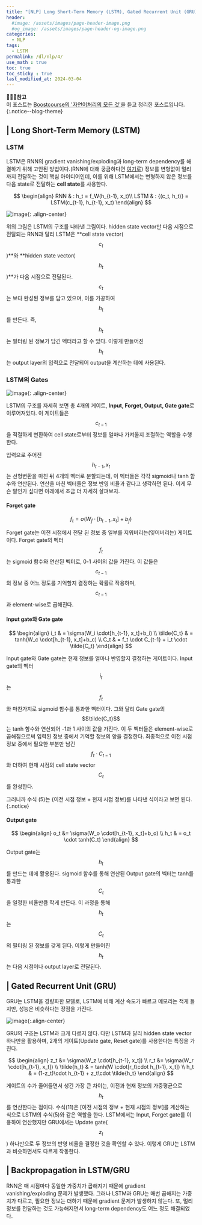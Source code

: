 ```yaml
---
title: "[NLP] Long Short-Term Memory (LSTM), Gated Recurrent Unit (GRU)"
header:
  #image: /assets/images/page-header-image.png
  #og_image: /assets/images/page-header-og-image.png
categories:
  - NLP
tags:
  - LSTM
permalink: /dl/nlp/4/
use_math : true
toc: true
toc_sticky : true
last_modified_at: 2024-03-04
---
```

**🧚🏻‍♀️참고**<br>
이 포스트는 [Boostcourse의 '자연어처리의 모든 것'](https://www.boostcourse.org/ai330)을 듣고 정리한 포스트입니다.
{:.notice--blog-theme}

## | Long Short-Term Memory (LSTM)
### LSTM
LSTM은 RNN의 gradient vanishing/exploding과 long-term dependency를 해결하기 위해 고안된 방법이다.(RNN에 대해 궁금하다면 [여기로](https://codehyunn.github.io/dl/nlp/3/)) 정보를 변형없이 멀리까지 전달하는 것이 핵심 아이디어인데, 이를 위해 LSTM에서는 변형하지 않은 정보를 다음 state로 전달하는 **cell state**를 사용한다.

$$ \begin{align} RNN & : h_t = f_W(h_{t-1}, x_t)\\
                 LSTM & : {(c_t, h_t)} = LSTM(c_{t-1}, h_{t-1}, x_t)
    \end{align} $$

![image](https://github.com/codehyunn/codehyunn.github.io/assets/87523224/5306d1c8-c718-49d0-978b-893142896c6d){: .align-center}

위의 그림은 LSTM의 구조를 나타낸 그림이다. hidden state vector만 다음 시점으로 전달되는 RNN과 달리 LSTM은 **cell state vector($$c_t$$)**와 **hidden state vector($$h_t$$)**가 다음 시점으로 전달된다. $$c_t$$는 보다 완성된 정보를 담고 있으며, 이를 가공하여 $$h_t$$를 만든다. 즉, $$h_t$$는 필터링 된 정보가 담긴 벡터라고 할 수 있다. 이렇게 만들어진 $$h_t$$는 output layer의 입력으로 전달되어 output을 계산하는 데에 사용된다. 

### LSTM의 Gates
![image](https://github.com/codehyunn/codehyunn.github.io/assets/87523224/0953fbf1-fd28-462a-add1-56f6796a22f0){: .align-center}

LSTM의 구조를 자세히 보면 총 4개의 게이트, **Input, Forget, Output, Gate gate**로 이루어져있다. 이 게이트들은 $$c_{t-1}$$을 적절하게 변환하여 cell state로부터 정보를 얼마나 가져올지 조절하는 역할을 수행한다. 

입력으로 주어진 $$h_{t-1}, x_t$$는 선형변환을 마친 뒤 4개의 벡터로 분할되는데, 이 벡터들은 각각 sigmoid나 tanh 함수와 연산된다. 연산을 마친 벡터들은 정보 반영 비율과 같다고 생각하면 된다. 이게 무슨 말인가 싶다면 아래에서 조금 더 자세히 살펴보자. 

#### Forget gate

$${f_t = \sigma(W_f \cdot[h_{t-1}, x_t]+b_f)}$$

Forget gate는 이전 시점에서 전달 된 정보 중 일부를 지워버리는(잊어버리는) 게이트이다. Forget gate의 벡터 $$f_t$$는 sigmoid 함수와 연산된 벡터로, 0-1 사이의 값을 가진다. 이 값들은 $${c_{t-1}}$$의 정보 중 어느 정도를 기억할지 결정하는 확률로 작용하며, $${c_{t-1}}$$과 element-wise로 곱해진다.

#### Input gate와 Gate gate

$$ \begin{align} i_t & = \sigma(W_i \cdot[h_{t-1}, x_t]+b_i) \\
                 \tilde{C_t} & = tanh(W_c \cdot[h_{t-1}, x_t]+b_c) \\
                 C_t & = f_t \cdot C_{t-1} + i_t \cdot \tilde{C_t}
   \end{align} $$

Input gate와 Gate gate는 현재 정보를 얼마나 반영할지 결정하는 게이트이다. Input gate의 벡터 $$i_t$$는 $$f_t$$와 마찬가지로 sigmoid 함수를 통과한 벡터이다. 그와 달리 Gate gate의 $$\tilde{C_t}$$는 tanh 함수와 연산되어 -1과 1 사이의 값을 가진다. 이 두 벡터들은 element-wise로 곱해짐으로써 입력된 정보 중에서 기억할 정보의 양을 결정한다. 최종적으로 이전 시점 정보 중에서 필요한 부분만 남긴 $$f_t \cdot C_{t-1}$$와 더하여 현재 시점의 cell state vector $$C_t$$를 완성한다.

그러니까 수식 (5)는 {이전 시점 정보 + 현재 시점 정보}를 나타낸 식이라고 보면 된다.
{:.notice}

#### Output gate 

$$ \begin{align} o_t &= \sigma(W_o \cdot[h_{t-1}, x_t]+b_o) \\
                 h_t & = o_t \cdot tanh(C_t)
   \end{align} $$

Output gate는 $$h_t$$를 만드는 데에 활용된다. sigmoid 함수를 통해 연산된 Output gate의 벡터는 tanh를 통과한 $$C_t$$을 일정한 비율만큼 작게 만든다. 이 과정을 통해 $$h_t$$는 $$C_t$$의 필터링 된 정보를 갖게 된다. 이렇게 만들어진 $$h_t$$는 다음 시점이나 output layer로 전달된다.

## | Gated Recurrent Unit (GRU)
GRU는 LSTM을 경량화한 모델로, LSTM에 비해 계산 속도가 빠르고 메모리는 적게 들지만, 성능은 비슷하다는 장점을 가진다. 

![image](https://github.com/codehyunn/codehyunn.github.io/assets/87523224/4f2a9577-471a-47d4-a9e4-4e6fdab5ae9e){:.align-center}

GRU의 구조는 LSTM과 크게 다르지 않다. 다만 LSTM과 달리 hidden state vector 하나만을 활용하며, 2개의 게이트(Update gate, Reset gate)를 사용한다는 특징을 가진다.

$$ \begin{align} z_t &= \sigma(W_z \cdot[h_{t-1}, x_t]) \\
                 r_t &= \sigma(W_r \cdot[h_{t-1}, x_t]) \\
                 \tilde{h_t} & = tanh(W \cdot[r_t\cdot h_{t-1}, x_t]) \\
                 h_t & = (1-z_t)\cdot h_{t-1} + z_t\cdot \tilde{h_t}
   \end{align} $$

게이트의 수가 줄어들면서 생긴 가장 큰 차이는, 이전과 현재 정보의 가중평균으로 $$h_t$$를 연산한다는 점이다. 수식(11)은 [이전 시점의 정보 + 현재 시점의 정보]를 계산하는 식으로 LSTM의 수식(5)와 같은 역할을 한다. LSTM에서는 Input, Forget gate를 이용하여 연산했지만 GRU에서는 Update gate($$z_t$$) 하나만으로 두 정보의 반영 비율을 결정한 것을 확인할 수 있다. 이렇게 GRU는 LSTM과 비슷하면서도 다르게 작동한다.


## | Backpropagation in LSTM/GRU
RNN은 매 시점마다 동일한 가중치가 곱해지기 때문에 gradient vanishing/exploding 문제가 발생했다. 그러나 LSTM과 GRU는 매번 곱해지는 가중치가 다르고, 필요한 정보는 더하기 때문에 gradient 문제가 발생하지 않는다. 또, 멀리 정보를 전달하는 것도 가능해지면서 long-term dependency도 어느 정도 해결되었다.